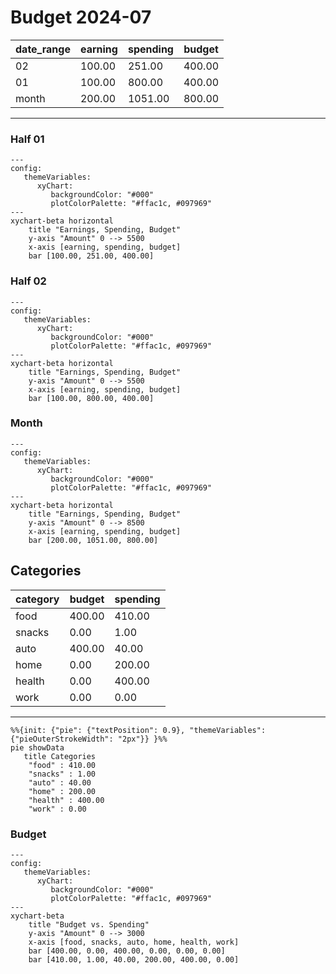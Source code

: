 # Budget 2024-07

| date_range | earning | spending | budget |
|------------|---------|----------|--------|
| 02         | 100.00  | 251.00   | 400.00 |
| 01         | 100.00  | 800.00   | 400.00 |
| month      | 200.00  | 1051.00  | 800.00 |
---
 
 ### Half 01

```mermaid
--- 
config: 
   themeVariables:
      xyChart: 
         backgroundColor: "#000"
         plotColorPalette: "#ffac1c, #097969"
---
xychart-beta horizontal
    title "Earnings, Spending, Budget"
    y-axis "Amount" 0 --> 5500
    x-axis [earning, spending, budget]
    bar [100.00, 251.00, 400.00]
```

### Half 02

```mermaid
--- 
config: 
   themeVariables:
      xyChart: 
         backgroundColor: "#000"
         plotColorPalette: "#ffac1c, #097969"
---
xychart-beta horizontal
    title "Earnings, Spending, Budget"
    y-axis "Amount" 0 --> 5500
    x-axis [earning, spending, budget]
    bar [100.00, 800.00, 400.00]
```

### Month

```mermaid
--- 
config: 
   themeVariables:
      xyChart: 
         backgroundColor: "#000"
         plotColorPalette: "#ffac1c, #097969"
---
xychart-beta horizontal 
    title "Earnings, Spending, Budget"
    y-axis "Amount" 0 --> 8500
    x-axis [earning, spending, budget]
    bar [200.00, 1051.00, 800.00]
```

## Categories

| category | budget | spending |
|----------|--------|----------|
| food     | 400.00 | 410.00   |
| snacks   | 0.00   | 1.00     |
| auto     | 400.00 | 40.00    |
| home     | 0.00   | 200.00   |
| health   | 0.00   | 400.00   |
| work     | 0.00   | 0.00     |
---
       
```mermaid
%%{init: {"pie": {"textPosition": 0.9}, "themeVariables": {"pieOuterStrokeWidth": "2px"}} }%%
pie showData
   title Categories
	"food" : 410.00
	"snacks" : 1.00
	"auto" : 40.00
	"home" : 200.00
	"health" : 400.00
	"work" : 0.00
```

### Budget

```mermaid
--- 
config: 
   themeVariables:
      xyChart: 
         backgroundColor: "#000"
         plotColorPalette: "#ffac1c, #097969"
---
xychart-beta
    title "Budget vs. Spending"
    y-axis "Amount" 0 --> 3000
    x-axis [food, snacks, auto, home, health, work]
    bar [400.00, 0.00, 400.00, 0.00, 0.00, 0.00]
    bar [410.00, 1.00, 40.00, 200.00, 400.00, 0.00]
```

